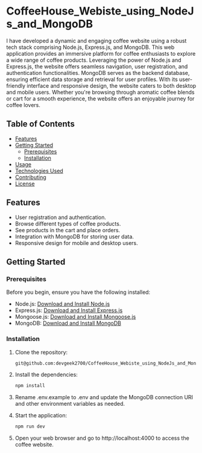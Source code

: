 # CoffeeHouse_Webiste_using_NodeJs_and_MongoDB


I have developed a dynamic and engaging coffee website using a robust tech stack comprising Node.js, Express.js, and MongoDB. This web application provides an immersive platform for coffee enthusiasts to explore a wide range of coffee products. Leveraging the power of Node.js and Express.js, the website offers seamless navigation, user registration, and authentication functionalities. MongoDB serves as the backend database, ensuring efficient data storage and retrieval for user profiles. With its user-friendly interface and responsive design, the website caters to both desktop and mobile users. Whether you're browsing through aromatic coffee blends or cart for a smooth experience, the website offers an enjoyable journey for coffee lovers. 

## Table of Contents

- [Features](#features)
- [Getting Started](#getting-started)
  - [Prerequisites](#prerequisites)
  - [Installation](#installation)
- [Usage](#usage)
- [Technologies Used](#technologies-used)
- [Contributing](#contributing)
- [License](#license)

## Features

- User registration and authentication.
- Browse different types of coffee products.
- See products in the cart and place orders.
- Integration with MongoDB for storing user data.
- Responsive design for mobile and desktop users.

## Getting Started

### Prerequisites

Before you begin, ensure you have the following installed:

- Node.js: [Download and Install Node.js](https://nodejs.org/)
- Express.js: [Download and Install Express.js](https://www.npmjs.com/package/express)
- Mongoose.js: [Download and Install Mongoose.js](https://www.npmjs.com/package/mongoose)
- MongoDB: [Download and Install MongoDB](https://www.mongodb.com/try/download/community)

### Installation

1. Clone the repository:

   ```bash
   git@github.com:devgeek2700/CoffeeHouse_Webiste_using_NodeJs_and_MongoDB.git
   
2. Install the dependencies:
    ```bash
   npm install

3. Rename .env.example to .env and update the MongoDB connection URI and other environment variables as needed.
4. Start the application:
      ```bash
   npm run dev

5. Open your web browser and go to http://localhost:4000 to access the coffee website. 
